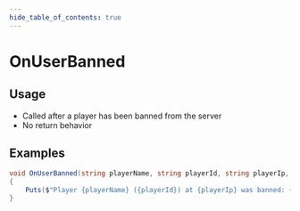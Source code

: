 ```yaml
---
hide_table_of_contents: true
---
```


# OnUserBanned

## Usage

* Called after a player has been banned from the server
* No return behavior

## Examples

```csharp
void OnUserBanned(string playerName, string playerId, string playerIp, string reason)
{
    Puts($"Player {playerName} ({playerId}) at {playerIp} was banned: {reason}");
}
```
